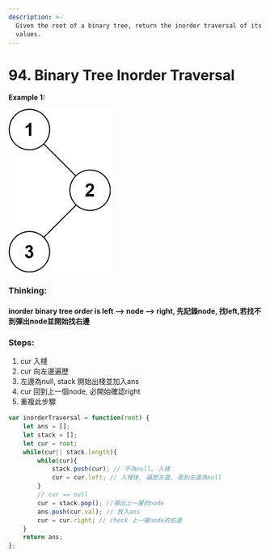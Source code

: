 ```yaml
---
description: >-
  Given the root of a binary tree, return the inorder traversal of its nodes'
  values.
---
```


# 94. Binary Tree Inorder Traversal

**Example 1:**  


![Input: root = \[1,null,2,3\] Output: \[1,3,2\]](../.gitbook/assets/image%20%2813%29.png)

### Thinking: 

#### inorder binary tree order is left --&gt; node --&gt; right, 先記錄node, 找left,若找不到彈出node並開始找右邊

### Steps:

1. cur 入棧
2. cur 向左邊遍歷
3. 左邊為null, stack 開始出棧並加入ans
4. cur 回到上一個node, 必開始確認right 
5. 重複此步驟

```javascript
var inorderTraversal = function(root) {
    let ans = [];
    let stack = [];
    let cur = root;
    while(cur|| stack.length){
        while(cur){
            stack.push(cur); // 不為null, 入棧
            cur = cur.left; // 入棧後, 遍歷左邊, 直到左邊為null
        }
        // cur == null
        cur = stack.pop(); //彈出上一層的node
        ans.push(cur.val); // 放入ans
        cur = cur.right; // check 上一層node的右邊
    }
    return ans;
};
```



